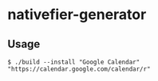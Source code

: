 # nativefier-generator

## Usage

```Shell
$ ./build --install "Google Calendar" "https://calendar.google.com/calendar/r"
```
